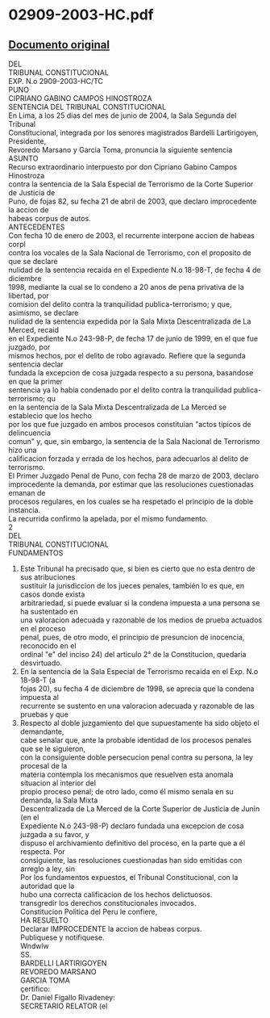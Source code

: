 
02909-2003-HC.pdf
=================
  
[Documento original](https://tc.gob.pe/jurisprudencia/2004/02909-2003-HC.pdf)  
---  
DEL  
TRIBUNAL CONSTITUCIONAL  
EXP. N.o 2909-2003-HC/TC  
PUNO  
CIPRIANO GABINO CAMPOS HINOSTROZA  
SENTENCIA DEL TRIBUNAL CONSTITUCIONAL  
En Lima, a los 25 dias del mes de junio de 2004, la Sala Segunda del Tribunal  
Constitucional, integrada por los senores magistrados Bardelli Lartirigoyen, Presidente,  
Revoredo Marsano y Garcia Toma, pronuncia la siguiente sentencia  
ASUNTO  
Recurso extraordinario interpuesto por don Cipriano Gabino Campos Hinostroza  
contra la sentencia de la Sala Especial de Terrorismo de la Corte Superior de Justicia de  
Puno, de fojas 82, su fecha 21 de abril de 2003, que declaro improcedente la accion de  
habeas corpus de autos.  
ANTECEDENTES  
Con fecha 10 de enero de 2003, el recurrente interpone accion de habeas corpl  
contra los vocales de la Sala Nacional de Terrorismo, con el proposito de que se declare  
nulidad de la sentencia recaida en el Expediente N.o 18-98-T, de fecha 4 de diciembre  
1998, mediante la cual se lo condeno a 20 anos de pena privativa de la libertad, por  
comision del delito contra la tranquilidad publica-terrorismo; y que, asimismo, se declare  
nulidad de la sentencia expedida por la Sala Mixta Descentralizada de La Merced, recaid  
en el Expediente N.o 243-98-P, de fecha 17 de junio de 1999, en el que fue juzgado, por  
mismos hechos, por el delito de robo agravado. Refiere que la segunda sentencia declar  
fundada la excepcion de cosa juzgada respecto a su persona, basandose en que la primer  
sentencia ya lo habia condenado por el delito contra la tranquilidad publica-terrorismo; qu  
en la sentencia de la Sala Mixta Descentralizada de La Merced se establecio que los hecho  
por los que fue juzgado en ambos procesos constituian "actos tipicos de delincuencia  
comun" y, que, sin embargo, la sentencia de la Sala Nacional de Terrorismo hizo una  
calificacion forzada y errada de los hechos, para adecuarlos al delito de terrorismo.  
El Primer Juzgado Penal de Puno, con fecha 28 de marzo de 2003, declaro  
improcedente la demanda, por estimar que las resoluciones cuestionadas emanan de  
procesos regulares, en los cuales se ha respetado el principio de la doble instancia.  
La recurrida confirmo la apelada, por el mismo fundamento.  
2  
DEL  
TRIBUNAL CONSTITUCIONAL  
FUNDAMENTOS  
1. Este Tribunal ha precisado que, si bien es cierto que no esta dentro de sus atribuciones  
sustituir la jurisdiccion de los jueces penales, también lo es que, en casos donde exista  
arbitrariedad, si puede evaluar si la condena impuesta a una persona se ha sustentado en  
una valoracion adecuada y razonable de los medios de prueba actuados en el proceso  
penal, pues, de otro modo, el principio de presuncion de inocencia, reconocido en el  
ordinal "e" del inciso 24) del articulo 2° de la Constitucion, quedaria desvirtuado.  
2. En la sentencia de la Sala Especial de Terrorismo recaida en el Exp. N.o 18-98-T (a  
fojas 20), su fecha 4 de diciembre de 1998, se aprecia que la condena impuesta al  
recurrente se sustento en una valoracion adecuada y razonable de las pruebas y que  
3. Respecto al doble juzgamiento del que supuestamente ha sido objeto el demandante,  
cabe senalar que, ante la probable identidad de los procesos penales que se le siguieron,  
con la consiguiente doble persecucion penal contra su persona, la ley procesal de la  
materia contempla los mecanismos que resuelven esta anomala situacion al interior del  
propio proceso penal; de otro lado, como él mismo senala en su demanda, la Sala Mixta  
Descentralizada de La Merced de la Corte Superior de Justicia de Junin (en el  
Expediente N.o 243-98-P) declaro fundada una excepcion de cosa juzgada a su favor, y  
dispuso el archivamiento definitivo del proceso, en la parte que a él respecta. Por  
consiguiente, las resoluciones cuestionadas han sido emitidas con arreglo a ley, sin  
Por los fundamentos expuestos, el Tribunal Constitucional, con la autoridad que la  
hubo una correcta calificacion de los hechos delictuosos.  
transgredir los derechos constitucionales invocados.  
Constitucion Politica del Peru le confiere,  
HA RESUELTO  
Declarar IMPROCEDENTE la accion de habeas corpus.  
Publiquese y notifiquese.  
Wndwlw  
SS.  
BARDELLI LARTIRIGOYEN  
REVOREDO MARSANO  
GARCIA TOMA  
çertifico:  
Dr. Daniel Figallo Rivadeney:  
SECRETARIO RELATOR (el